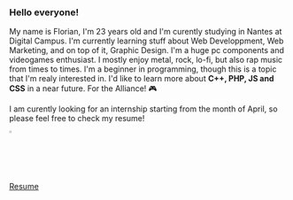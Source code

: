 ### Hello everyone!

My name is Florian, I'm 23 years old and I'm curently studying in Nantes at Digital Campus.
I'm currently learning stuff about Web Developpment, Web Marketing, and on top of it, Graphic Design.
I'm a huge pc components and videogames enthusiast. I mostly enjoy metal, rock, lo-fi, but also rap music from times to times.
I'm a beginner in programming, though this is a topic that I'm realy interested in. I'd like to learn more about ****C++, PHP, JS and CSS**** in
a near future. For the Alliance! 🎮

I am curently looking for an internship starting from the month of April, so please feel free to check my resume!

[<img width="2%" src="https://www.flaticon.com/svg/static/icons/svg/174/174857.svg" />](https://www.linkedin.com/in/florian-baron-3807791b8/)

[Resume](https://github.com/Varaens/Varaens/raw/main/CV_2020%20blank%20title.pdf)
